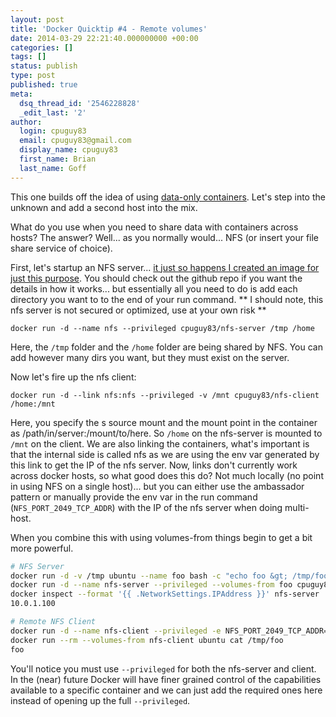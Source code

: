 ```yaml
---
layout: post
title: 'Docker Quicktip #4 - Remote volumes'
date: 2014-03-29 22:21:40.000000000 +00:00
categories: []
tags: []
status: publish
type: post
published: true
meta:
  dsq_thread_id: '2546228828'
  _edit_last: '2'
author:
  login: cpuguy83
  email: cpuguy83@gmail.com
  display_name: cpuguy83
  first_name: Brian
  last_name: Goff
---
```


This one builds off the idea of using [data-only containers](http://www.tech-d.net/2013/12/16/persistent-volumes-with-docker-container-as-volume-pattern/ "Persistent volumes with Docker – Data-only container pattern").  Let's step into the unknown and add a second host into the mix.

What do you use when you need to share data with containers across hosts?
The answer?  Well... as you normally would... NFS (or insert your file share service of choice).

<!--break-->

First, let's startup an NFS server... [it just so happens I created an image for just this purpose](https://index.docker.io/u/cpuguy83/nfs-server/).  You should check out the github repo if you want the details in how it works... but essentially all you need to do is add each directory you want to to the end of your run command.
** I should note, this nfs server is not secured or optimized, use at your own risk **


  `docker run -d --name nfs --privileged cpuguy83/nfs-server /tmp /home`

Here, the `/tmp` folder and the `/home` folder are being shared by NFS.  You can add however many dirs you want, but they must exist on the server.

Now let's fire up the nfs client:

  `docker run -d --link nfs:nfs --privileged -v /mnt cpuguy83/nfs-client /home:/mnt`

Here, you specify the s source mount and the mount point in the container as /path/in/server:/mount/to/here.  So `/home` on the nfs-server is mounted to `/mnt` on the client.
We are also linking the containers, what's important is that the internal side is called nfs as we are using the env var generated by this link to get the IP of the nfs server.
Now, links don't currently work across docker hosts, so what good does this do?  Not much locally (no point in using NFS on a single host)... but you can either use the ambassador pattern or manually provide the env var in the run command (`NFS_PORT_2049_TCP_ADDR`) with the IP of the nfs server when doing multi-host.

When you combine this with using volumes-from things begin to get a bit more powerful.

```bash
# NFS Server
docker run -d -v /tmp ubuntu --name foo bash -c "echo foo &gt; /tmp/foo"
docker run -d --name nfs-server --privileged --volumes-from foo cpuguy83/nfs-server /tmp
docker inspect --format '{{ .NetworkSettings.IPAddress }}' nfs-server
10.0.1.100
```

```bash
# Remote NFS Client
docker run -d --name nfs-client --privileged -e NFS_PORT_2049_TCP_ADDR=10.0.1.100 -v /tmp cpuguy83/nfs-client /tmp:/tmp
docker run --rm --volumes-from nfs-client ubuntu cat /tmp/foo
foo
```

You'll notice you must use `--privileged` for both the nfs-server and client.  In the (near) future Docker will have finer grained control of the capabilities available to a specific container and we can just add the required ones here instead of opening up the full `--privileged`.
